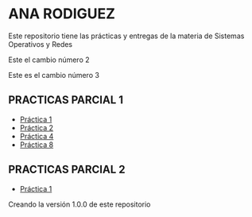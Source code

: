 # ANA RODIGUEZ
Este repositorio tiene las prácticas y entregas de la materia de Sistemas Operativos y Redes 

Este el cambio número 2

Este es el cambio número 3

## PRACTICAS PARCIAL 1
- [Práctica 1](./PRACTICA.md)
- [Práctica 2](./COMANDOS-1.md)
- [Práctica 4](https://github.com/AnaRB29/Practica4)
- [Práctica 8](./Practica8.md)

## PRACTICAS PARCIAL 2
- [Práctica 1](https://github.com/AnaRB29/Parcial2.git)

Creando la versión 1.0.0 de este repositorio
